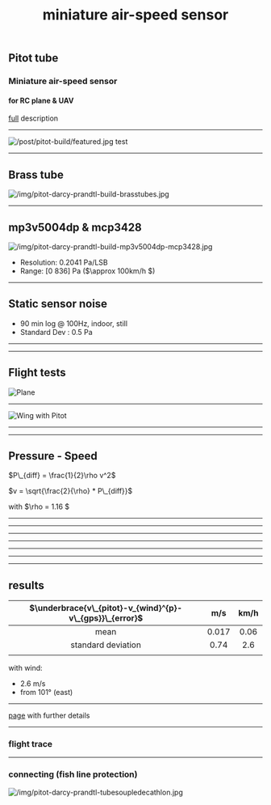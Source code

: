 ﻿---
title: miniature air-speed sensor

sitemap:
  priority: 0.5

slides:
  # Choose a theme from https://github.com/hakimel/reveal.js#theming
  theme: black  # Reveal JS theme name
  highlight_style: dracula  # Highlight JS theme name
  
  #slide_number: true
  progress: true 
  transition: zoom
  transition_speed: fast
  history: false

  defaultTiming: 120
  mouseWheel: true

  previewLinks: true

  backgroundTransition: fade
  
#markup: mmark 

---

## Pitot tube

### Miniature air-speed sensor
#### for RC plane & UAV

[full](/post/pitot-build) description
 
---

![/post/pitot-build/featured.jpg](/post/pitot-build/featured.jpg)
test

---
## Brass tube

![/img/pitot-darcy-prandtl-build-brasstubes.jpg](/img/pitot-darcy-prandtl-build-brasstubes.jpg)

---

## mp3v5004dp & mcp3428

![/img/pitot-darcy-prandtl-build-mp3v5004dp-mcp3428.jpg](/img/pitot-darcy-prandtl-build-mp3v5004dp-mcp3428.jpg)

- Resolution: 0.2041 Pa/LSB
- Range: [0 836] Pa ($\approx 100km/h $)

---

## Static sensor noise

- 90 min log @ 100Hz, indoor, still
- Standard Dev : 0.5 Pa 

---

<section data-background-image="/img/pitot-darcy-prandtl-static-characteristic.png" data-background-opacity=1 data-background-position="center" data-background-size="contain">
</section>

---

## Flight tests

![Plane](/img/firstar1600-qx7.jpg)

---

![Wing with Pitot](/img/pitot-darcy-prandtl-wing-brass-mp3v5004dp-mcp3428.jpg)

---


<section data-background-image="/img/pitot-darcy-prandtl-wing-carbon2.jpg" data-background-opacity=1 data-background-position="center" data-background-size="contain" >
</section>

---

## Pressure - Speed

$P\_{diff} = \frac{1}{2}\rho v^2$


$v = \sqrt{\frac{2}{\rho} * P\_{diff}}$

with $\rho = 1.16 $

---

<section data-background-image="/img/pitot-darcy-prandtl-gps-wind-calibration-0.png" data-background-opacity=1 data-background-position="center" data-background-size="contain" >
</section>

---

<section data-background-image="/img/pitot-darcy-prandtl-gps-wind-calibration-1.png" data-background-opacity=1 data-background-position="center" data-background-size="contain" >
</section>

---

<section data-background-image="/img/pitot-darcy-prandtl-speed-error-wind-estimation.png" data-background-opacity=1 data-background-position="center" data-background-size="contain" >
</section>

---

<section data-background-image="/img/pitot-darcy-prandtl-gps-wind-calibration-2.png" data-background-opacity=1 data-background-position="center" data-background-size="contain" >
</section>

---

<section data-background-image="/img/pitot-darcy-prandtl-gps-wind-calibration-3.png" data-background-opacity=1 data-background-position="center" data-background-size="contain" >
</section>

---

<section data-background-image="/img/pitot-darcy-prandtl-gps-wind-calibration.png" data-background-opacity=1 data-background-position="center" data-background-size="contain" >
</section>


---

## results

|  $\underbrace{v\_{pitot}-v_{wind}^{p}-v\_{gps}}\_{error}$ | m/s | km/h |
|:--:|:--:|:--:|
| mean | 0.017 | 0.06 |
| standard deviation | 0.74 | 2.6 |
| | | |

with wind: 

- 2.6 m/s
- from 101° (east)

---

[page](/post/pitot-build) with further details

---

### flight trace

<section data-background-iframe="https://www.google.com/maps/d/u/0/embed?mid=1-K7dsmfbMCDL3IQK1z3IEtSduB2OWXr9" data-background-opacity=1>
</section>

---

### connecting (fish line protection)

![/img/pitot-darcy-prandtl-tubesoupledecathlon.jpg](/img/pitot-darcy-prandtl-tubesoupledecathlon.jpg)
